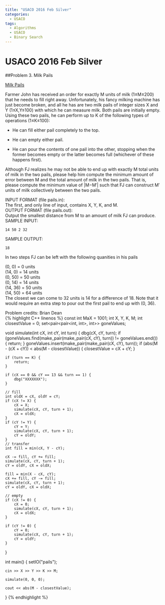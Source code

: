 ```yaml
---
title: "USACO 2016 Feb Silver"
categories:
  - USACO
tags:
  - Algorithms
  - USACO
  - Binary Search
---
```


# USACO 2016 Feb Silver

##Problem 3. Milk Pails

[Milk Pails](http://www.usaco.org/index.php?page=viewproblem2&cpid=620)  

Farmer John has received an order for exactly M units of milk (1≤M≤200) that he needs to fill right away. Unfortunately, his fancy milking machine has just become broken, and all he has are two milk pails of integer sizes X and Y (1≤X,Y≤100) with which he can measure milk. Both pails are initially empty. Using these two pails, he can perform up to K of the following types of operations (1≤K≤100):
- He can fill either pail completely to the top.   

- He can empty either pail.  

- He can pour the contents of one pail into the other, stopping when the former becomes empty or the latter becomes full (whichever of these happens first).  

Although FJ realizes he may not be able to end up with exactly M total units of milk in the two pails, please help him compute the minimum amount of error between M and the total amount of milk in the two pails. That is, please compute the minimum value of |M−M′| such that FJ can construct M′ units of milk collectively between the two pails.  

INPUT FORMAT (file pails.in):  
The first, and only line of input, contains X, Y, K, and M.  
OUTPUT FORMAT (file pails.out):  
Output the smallest distance from M to an amount of milk FJ can produce.  
SAMPLE INPUT:  
```
14 50 2 32
```
SAMPLE OUTPUT:
```
18
```
In two steps FJ can be left with the following quanities in his pails  

(0, 0) = 0 units  
(14, 0) = 14 units  
(0, 50) = 50 units  
(0, 14) = 14 units  
(14, 36) = 50 units  
(14, 50) = 64 units  
The closest we can come to 32 units is 14 for a difference of 18. Note that it would require an extra step to pour out the first pail to end up with (0, 36).  

Problem credits: Brian Dean  
{% highlight C++ linenos %}
const int MaX = 1001;
int X, Y, K, M;
int closestValue = 0;
set<pair<pair<int, int>, int>> goneValues;

void simulate(int cX, int cY, int turn) {
    dbg(cX, cY, turn);
    if (goneValues.find(make_pair(make_pair(cX, cY), turn)) != goneValues.end()) {
        return;
    }
    goneValues.insert(make_pair(make_pair(cX, cY), turn));
    if (abs(M - (cX + cY)) < abs(M - closestValue)) {
        closestValue = cX + cY;
    }

    if (turn == K) {
        return;
    }

    if (cX == 0 && cY == 13 && turn == 1) {
        dbg("XXXXXXX");
    }

    // fill
    int oldX = cX, oldY = cY;
    if (cX != X) {
        cX = X;
        simulate(cX, cY, turn + 1);
        cX = oldX;
    }
    if (cY != Y) {
        cY = Y;
        simulate(cX, cY, turn + 1);
        cY = oldY;
    }
    // transfer
    int fill = min(cX, Y - cY);

    cX -= fill, cY += fill;
    simulate(cX, cY, turn + 1);
    cY = oldY, cX = oldX;

    fill = min(X - cX, cY);
    cX += fill, cY -= fill;
    simulate(cX, cY, turn + 1);
    cY = oldY, cX = oldX;

    // empty
    if (cX != 0) {
        cX = 0;
        simulate(cX, cY, turn + 1);
        cX = oldX;
    }

    if (cY != 0) {
        cY = 0;
        simulate(cX, cY, turn + 1);
        cY = oldY;
    }

}


int main() {
    setIO("pails");

    cin >> X >> Y >> K >> M;

    simulate(0, 0, 0);

    cout << abs(M - closestValue);
}
{% endhighlight %}
